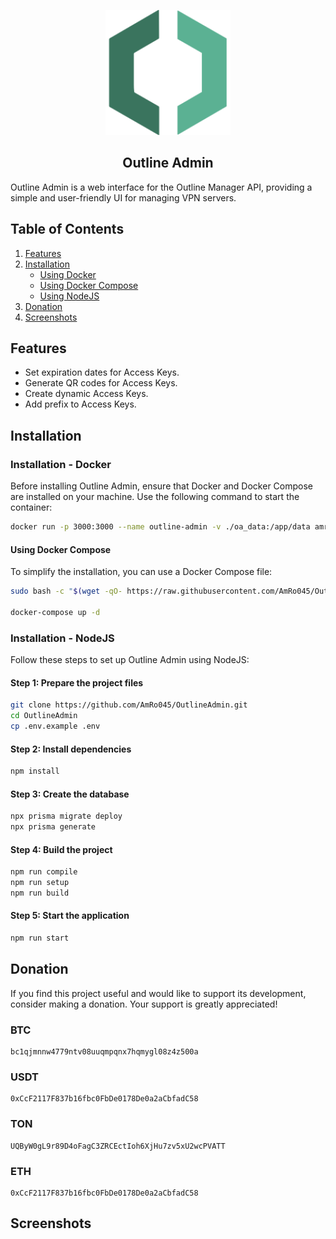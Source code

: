 <p align="center"> 
    <img src=".github/logo.svg" width="200" alt="Outline Logo"> 
</p>

<h2 align="center">Outline Admin</h2>

Outline Admin is a web interface for the Outline Manager API, providing a simple and user-friendly UI for managing VPN servers.

## Table of Contents

1. [Features](#features)
2. [Installation](#installation)
   - [Using Docker](#installation---docker)
   - [Using Docker Compose](#using-docker-compose)
   - [Using NodeJS](#installation---nodejs)
3. [Donation](#donation)
4. [Screenshots](#screenshots)

## Features

- Set expiration dates for Access Keys.
- Generate QR codes for Access Keys.
- Create dynamic Access Keys.
- Add prefix to Access Keys.

## Installation

### Installation - Docker

Before installing Outline Admin, ensure that Docker and Docker Compose are installed on your machine. Use the following command to start the container:

```bash
docker run -p 3000:3000 --name outline-admin -v ./oa_data:/app/data amro045/outline-admin:latest
```

#### Using Docker Compose

To simplify the installation, you can use a Docker Compose file:

```bash
sudo bash -c "$(wget -qO- https://raw.githubusercontent.com/AmRo045/OutlineAdmin/main/docker-compose.yml)"

docker-compose up -d
```

### Installation - NodeJS

Follow these steps to set up Outline Admin using NodeJS:

#### Step 1: Prepare the project files

```bash
git clone https://github.com/AmRo045/OutlineAdmin.git
cd OutlineAdmin
cp .env.example .env
```

#### Step 2: Install dependencies

```bash
npm install
```

#### Step 3: Create the database

```bash
npx prisma migrate deploy 
npx prisma generate
```

#### Step 4: Build the project

```bash
npm run compile
npm run setup 
npm run build
```

#### Step 5: Start the application

```bash
npm run start
```

## Donation

If you find this project useful and would like to support its development, consider making a donation. Your support is greatly appreciated!

### BTC

```
bc1qjmnnw4779ntv08uuqmpqnx7hqmygl08z4z500a
```

### USDT

```
0xCcF2117F837b16fbc0FbDe0178De0a2aCbfadC58
```

### TON

```
UQByW0gL9r89D4oFagC3ZRCEctIoh6XjHu7zv5xU2wcPVATT
```

### ETH

```
0xCcF2117F837b16fbc0FbDe0178De0a2aCbfadC58
```

## Screenshots

